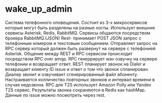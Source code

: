 # wake_up_admin
Система телефонного оповещения. Состоит из 3-х микросервисов которые могут быть разделены на разные хосты. Использует внешние сервисы Asterisk, Redis, RabbitMQ. Сервисы общаются посредством брокера RabbitMQ.(JSON) Rest- принимает POST JSON запрос с телефонным номером и текстовым сообщением. Отправляет запрос на RPC сервер который должен быть развернут на сервере с телефонией Asterisk. Общение между REST и RPC сервисом происходит посредством RPC over amqp. RPC генеррирует wav озвучку на сервере телефонии и возвращает ответ. REST планирует звонок на Dialer и возвращает клиенту ID issue и ответ о том что звонок спланирован. Диалер звонит и озвучивает сгенерированный файл абоненту.
Настраивается колличество повторных звонков и интервал времени в случае недозвона.
RPC для T2S использует Amazon Polly или Yandex T2S сервис.
Результаты звонка сохраняются в Redis как hashMap. Данные по issue можно посмотреть через rest.
